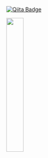 <p align="left">
<a href="https://qiita.com/naitoyuma" target="_blank" rel="noopener">
  <img src="https://img.shields.io/badge/Qiita-naitoyuma-green?logo=qiita&style=flat" alt="Qiita Badge" />
</a>
</p>
<div>
  <div style="width:100%">
    <img width="30%" src="http://github-profile-summary-cards.vercel.app/api/cards/repos-per-language?username=naitoyuma7110&theme=default" />
<!--     <img width="30%" src="http://github-profile-summary-cards.vercel.app/api/cards/stats?username=naitoyuma7110&theme=default" /> -->
  </div>
<!-- <img width="100%" src="https://github-profile-summary-cards.vercel.app/api/cards/profile-details?username=naitoyuma7110&theme=default" /> -->
</div>

